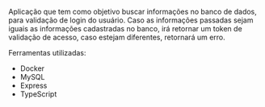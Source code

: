 Aplicação que tem como objetivo buscar informações no banco de dados, para validação de login do usuário. Caso as informações passadas sejam iguais as informações cadastradas no banco, irá retornar um token de validação de acesso, caso estejam diferentes, retornará um erro.

Ferramentas utilizadas:
* Docker
* MySQL
* Express
* TypeScript